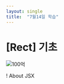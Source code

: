 ```yaml
---
layout: single
title:  "7월14일 학습"
---
```


# [Rect] 기초

![100억](https://user-images.githubusercontent.com/105495287/177763734-20ab12c9-bf27-4cba-a427-2496d9a1ffa6.jpeg)

! About JSX
